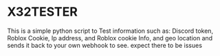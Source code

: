 # X32TESTER
This is a simple python script to Test information such as: Discord token, Roblox Cookie, Ip address, and Roblox cookie Info, and geo location and sends it back to your own webhook to see.  expect there to be issues
